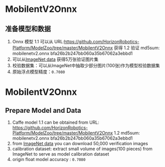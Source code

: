 # MobilentV2Onnx

## 准备模型和数据
1. Onnx 模型
    1.1 可以从 URL:https://github.com/HorizonRobotics-Platform/ModelZoo/tree/master/MobilentV2Onnx 获得
    1.2 验证 md5sum: mobilenetv2.onnx bfa26b2b247bb060a35b67062a3ebbd1
2. 可以从[ImageNet data](http://www.image-net.org/) 获得5万张验证图片集
3. 校验数据集：可以从ImageNet中抽取少部分图片(100张)作为模型校验数据集
4. 原始浮点模型精度：`0.7080`


# MobilentV2Onnx

## Prepare Model and Data
1. Caffe model
    1.1 can be obtained from URL: https://github.com/HorizonRobotics-Platform/ModelZoo/tree/master/MobilentV2Onnx
    1.2 md5sum: mobilenetv2.onnx bfa26b2b247bb060a35b67062a3ebbd1
2. from [ImageNet data](http://www.image-net.org/) you can download 50,000 verification images
3. calibration dataset: extract small volume of images(100 pieces) from ImageNet to serve as model calibration dataset
4. origin float model accuracy : `0.7080`
